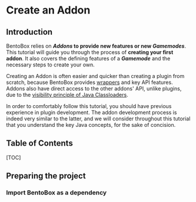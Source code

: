 # Create an Addon

## Introduction

BentoBox relies on **_Addons_ to provide new features or new _Gamemodes_**.
This tutorial will guide you through the process of **creating your first addon**.
It also covers the defining features of a **_Gamemode_** and the necessary steps to create your own.

Creating an Addon is often easier and quicker than creating a plugin from scratch, because BentoBox provides [wrappers](https://en.wikipedia.org/wiki/Wrapper_function) and key API features.
Addons also have direct access to the other addons' API, unlike plugins, due to the [visibility principle of Java Classloaders](https://www.javatpoint.com/classloader-in-java).

In order to comfortably follow this tutorial, you should have previous experience in plugin development.
The addon development process is indeed very similar to the latter, and we will consider throughout this tutorial that you understand the key Java concepts, for the sake of concision.

## Table of Contents

[TOC]

## Preparing the project

### Import BentoBox as a dependency
